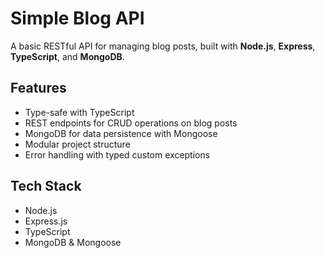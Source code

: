 # Simple Blog API

A basic RESTful API for managing blog posts, built with **Node.js**, **Express**, **TypeScript**, and **MongoDB**.

## Features

- Type-safe with TypeScript
- REST endpoints for CRUD operations on blog posts
- MongoDB for data persistence with Mongoose
- Modular project structure
- Error handling with typed custom exceptions

## Tech Stack

- Node.js
- Express.js
- TypeScript
- MongoDB & Mongoose